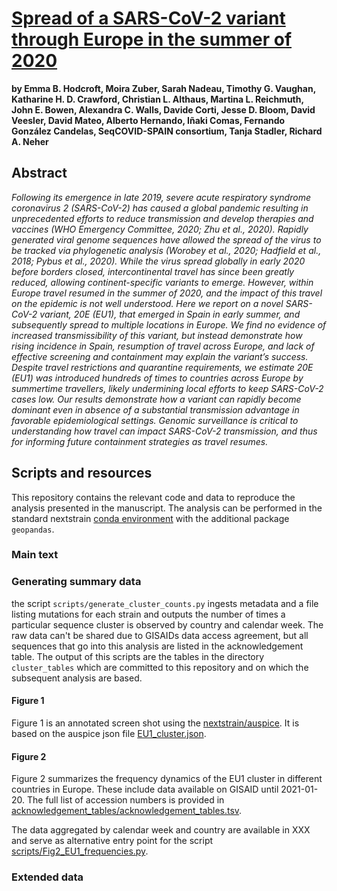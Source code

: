 # [Spread of a SARS-CoV-2 variant through Europe in the summer of 2020](https://www.medrxiv.org/content/10.1101/2020.10.25.20219063v3)

**by Emma B. Hodcroft, Moira Zuber, Sarah Nadeau, Timothy G. Vaughan, Katharine H. D. Crawford, Christian L. Althaus, Martina L. Reichmuth, John E. Bowen, Alexandra C. Walls, Davide Corti, Jesse D. Bloom, David Veesler, David Mateo, Alberto Hernando, Iñaki Comas, Fernando González Candelas, SeqCOVID-SPAIN consortium, Tanja Stadler, Richard A. Neher**

## Abstract

_Following its emergence in late 2019, severe acute respiratory syndrome coronavirus 2 (SARS-CoV-2) has caused a global pandemic resulting in unprecedented efforts to reduce transmission and develop therapies and vaccines (WHO Emergency Committee, 2020; Zhu et al., 2020). Rapidly generated viral genome sequences have allowed the spread of the virus to be tracked via phylogenetic analysis (Worobey et al., 2020; Hadfield et al., 2018; Pybus et al., 2020). While the virus spread globally in early 2020 before borders closed, intercontinental travel has since been greatly reduced, allowing continent-specific variants to emerge. However, within Europe travel resumed in the summer of 2020, and the impact of this travel on the epidemic is not well understood. Here we report on a novel SARS-CoV-2 variant, 20E (EU1), that emerged in Spain in early summer, and subsequently spread to multiple locations in Europe. We find no evidence of increased transmissibility of this variant, but instead demonstrate how rising incidence in Spain, resumption of travel across Europe, and lack of effective screening and containment may explain the variant’s success. Despite travel restrictions and quarantine requirements, we estimate 20E (EU1) was introduced hundreds of times to countries across Europe by summertime travellers, likely undermining local efforts to keep SARS-CoV-2 cases low. Our results demonstrate how a variant can rapidly become dominant even in absence of a substantial transmission advantage in favorable epidemiological settings. Genomic surveillance is critical to understanding how travel can impact SARS-CoV-2 transmission, and thus for informing future containment strategies as travel resumes._

## Scripts and resources

This repository contains the relevant code and data to reproduce the analysis presented in the manuscript.
The analysis can be performed in the standard nextstrain [conda environment](https://github.com/nextstrain/conda) with the additional package `geopandas`.

### Main text

### Generating summary data

the script `scripts/generate_cluster_counts.py` ingests metadata and a file listing mutations for each strain and outputs the number of times a particular sequence cluster is observed by country and calendar week.
The raw data can't be shared due to GISAIDs data access agreement, but all sequences that go into this analysis are listed in the acknowledgement table.
The output of this scripts are the tables in the directory `cluster_tables` which are committed to this repository and on which the subsequent analysis are based.

#### Figure 1

Figure 1 is an annotated screen shot using the [nextstrain/auspice](https://github.com/nextstrain/auspice).
It is based on the auspice json file [EU1_cluster.json](XXX).

#### Figure 2

Figure 2 summarizes the frequency dynamics of the EU1 cluster in different countries in Europe.
These include data available on GISAID until 2021-01-20.
The full list of accession numbers is provided in [acknowledgement_tables/acknowledgement_tables.tsv](acknowledgement_tables/acknowledgement_tables.tsv).

The data aggregated by calendar week and country are available in XXX and serve as alternative entry point for the script [scripts/Fig2_EU1_frequencies.py](scripts/Fig2_EU1_frequencies.py).

### Extended data
